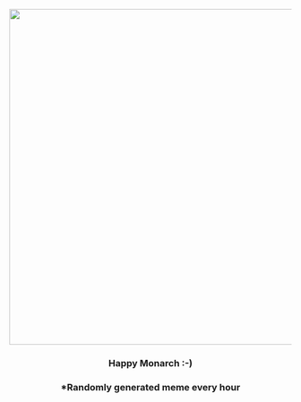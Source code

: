 <p align="center">
        <img src="https://i.redd.it/7fq6s3h17fn91.gif" width="600" height="600">
        </p>
        <h3 align="center">Happy Monarch :⁠-⁠)</h3>
        <h3 align="center">*Randomly generated meme every hour</h3>
    